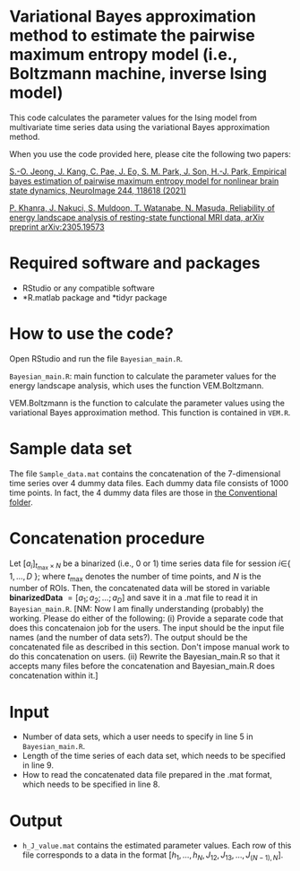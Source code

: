 # Variational Bayes approximation method to estimate the pairwise maximum entropy model (i.e., Boltzmann machine, inverse Ising model)

This code calculates the parameter values for the Ising model from multivariate time series data using the variational Bayes approximation method.

When you use the code provided here, please cite the following two papers:

[S.-O. Jeong, J. Kang, C. Pae, J. Eo, S. M. Park, J. Son, H.-J. Park, Empirical bayes estimation of pairwise maximum entropy model for nonlinear brain state dynamics, NeuroImage 244, 118618 (2021)](https://doi.org/10.1016/j.neuroimage.2021.118618)

[P. Khanra, J. Nakuci, S. Muldoon, T. Watanabe, N. Masuda, Reliability of energy landscape analysis of resting-state functional MRI data, arXiv preprint arXiv:2305.19573](https://arxiv.org/pdf/2305.19573.pdf)

# Required software and packages

- RStudio or any compatible software
- *R.matlab package and *tidyr package

# How to use the code?

Open RStudio and run the file `Bayesian_main.R`.

`Bayesian_main.R`: main function to calculate the parameter values for the energy landscape analysis, which uses the function VEM.Boltzmann.

VEM.Boltzmann is the function to calculate the parameter values using the variational Bayes approximation method. This function is contained in `VEM.R`.

# Sample data set
The file `Sample_data.mat` contains the concatenation of the 7-dimensional time series over 4 dummy data files. Each dummy data file consists of 1000 time points. In fact, the 4 dummy data files are those in [the Conventional folder](https://github.com/pitambarkhanra/energy_landscape_analysis/tree/main/Conventional).

# Concatenation procedure
Let $[a_i]_ {{t_{\max}\times N}}$ be a binarized (i.e., 0 or 1) time series data file for session $i\in$\{ $1,\dots,D$ \}; where $t_{\max}$ denotes the number of time points, and $N$ is the number of ROIs. Then, the concatenated data will be stored in variable **binarizedData** $=[a_1;a_2; \ldots ;a_D]$ and save it in a .mat file to read it in `Bayesian_main.R`. [NM: Now I am finally understanding (probably) the working. Please do either of the following: (i) Provide a separate code that does this concatenaion job for the users. The input should be the input file names (and the number of data sets?). The output should be the concatenated file as described in this section. Don't impose manual work to do this concatenation on users. (ii) Rewrite the Bayesian_main.R so that it accepts many files before the concatenation and Bayesian_main.R does concatenation within it.]

# Input
- Number of data sets, which a user needs to specify in line 5 in `Bayesian_main.R`.
- Length of the time series of each data set, which needs to be specified in line 9.
- How to read the concatenated data file prepared in the .mat format, which needs to be specified in line 8.

# Output
- `h_J_value.mat` contains the estimated parameter values. Each row of this file corresponds to a data in the format $[h_1, \ldots, h_N,J_{12},J_{13},\ldots,J_{(N-1),N}]$.

